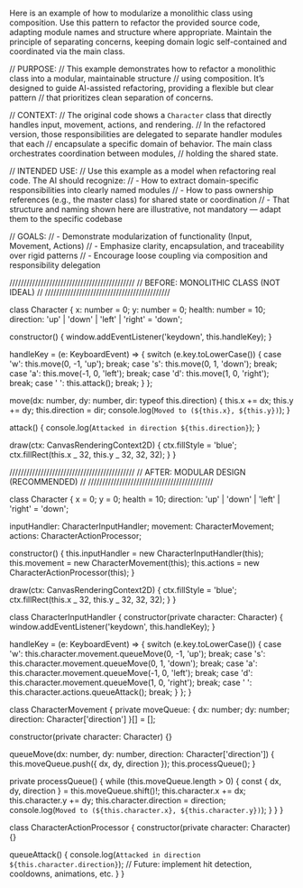 Here is an example of how to modularize a monolithic class using composition. Use this pattern to refactor the provided source code, adapting module names and structure where appropriate. Maintain the principle of separating concerns, keeping domain logic self-contained and coordinated via the main class.

// PURPOSE:
// This example demonstrates how to refactor a monolithic class into a modular, maintainable structure
// using composition. It’s designed to guide AI-assisted refactoring, providing a flexible but clear pattern
// that prioritizes clean separation of concerns.

// CONTEXT:
// The original code shows a `Character` class that directly handles input, movement, actions, and rendering.
// In the refactored version, those responsibilities are delegated to separate handler modules that each
// encapsulate a specific domain of behavior. The main class orchestrates coordination between modules,
// holding the shared state.

// INTENDED USE:
// Use this example as a model when refactoring real code. The AI should recognize:
// - How to extract domain-specific responsibilities into clearly named modules
// - How to pass ownership references (e.g., the master class) for shared state or coordination
// - That structure and naming shown here are illustrative, not mandatory — adapt them to the specific codebase

// GOALS:
// - Demonstrate modularization of functionality (Input, Movement, Actions)
// - Emphasize clarity, encapsulation, and traceability over rigid patterns
// - Encourage loose coupling via composition and responsibility delegation

////////////////////////////////////////////
// BEFORE: MONOLITHIC CLASS (NOT IDEAL) //
////////////////////////////////////////////

class Character {
x: number = 0;
y: number = 0;
health: number = 10;
direction: 'up' | 'down' | 'left' | 'right' = 'down';

constructor() {
window.addEventListener('keydown', this.handleKey);
}

handleKey = (e: KeyboardEvent) => {
switch (e.key.toLowerCase()) {
case 'w': this.move(0, -1, 'up'); break;
case 's': this.move(0, 1, 'down'); break;
case 'a': this.move(-1, 0, 'left'); break;
case 'd': this.move(1, 0, 'right'); break;
case ' ': this.attack(); break;
}
};

move(dx: number, dy: number, dir: typeof this.direction) {
this.x += dx;
this.y += dy;
this.direction = dir;
console.log(`Moved to (${this.x}, ${this.y})`);
}

attack() {
console.log(`Attacked in direction ${this.direction}`);
}

draw(ctx: CanvasRenderingContext2D) {
ctx.fillStyle = 'blue';
ctx.fillRect(this.x _ 32, this.y _ 32, 32, 32);
}
}

////////////////////////////////////////////
// AFTER: MODULAR DESIGN (RECOMMENDED) //
////////////////////////////////////////////

class Character {
x = 0;
y = 0;
health = 10;
direction: 'up' | 'down' | 'left' | 'right' = 'down';

inputHandler: CharacterInputHandler;
movement: CharacterMovement;
actions: CharacterActionProcessor;

constructor() {
this.inputHandler = new CharacterInputHandler(this);
this.movement = new CharacterMovement(this);
this.actions = new CharacterActionProcessor(this);
}

draw(ctx: CanvasRenderingContext2D) {
ctx.fillStyle = 'blue';
ctx.fillRect(this.x _ 32, this.y _ 32, 32, 32);
}
}

class CharacterInputHandler {
constructor(private character: Character) {
window.addEventListener('keydown', this.handleKey);
}

handleKey = (e: KeyboardEvent) => {
switch (e.key.toLowerCase()) {
case 'w': this.character.movement.queueMove(0, -1, 'up'); break;
case 's': this.character.movement.queueMove(0, 1, 'down'); break;
case 'a': this.character.movement.queueMove(-1, 0, 'left'); break;
case 'd': this.character.movement.queueMove(1, 0, 'right'); break;
case ' ': this.character.actions.queueAttack(); break;
}
};
}

class CharacterMovement {
private moveQueue: { dx: number; dy: number; direction: Character['direction'] }[] = [];

constructor(private character: Character) {}

queueMove(dx: number, dy: number, direction: Character['direction']) {
this.moveQueue.push({ dx, dy, direction });
this.processQueue();
}

private processQueue() {
while (this.moveQueue.length > 0) {
const { dx, dy, direction } = this.moveQueue.shift()!;
this.character.x += dx;
this.character.y += dy;
this.character.direction = direction;
console.log(`Moved to (${this.character.x}, ${this.character.y})`);
}
}
}

class CharacterActionProcessor {
constructor(private character: Character) {}

queueAttack() {
console.log(`Attacked in direction ${this.character.direction}`);
// Future: implement hit detection, cooldowns, animations, etc.
}
}

